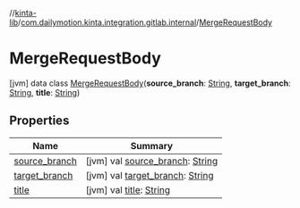 //[kinta-lib](../../../index.md)/[com.dailymotion.kinta.integration.gitlab.internal](../index.md)/[MergeRequestBody](index.md)



# MergeRequestBody  
 [jvm] data class [MergeRequestBody](index.md)(**source_branch**: [String](https://kotlinlang.org/api/latest/jvm/stdlib/kotlin/-string/index.html), **target_branch**: [String](https://kotlinlang.org/api/latest/jvm/stdlib/kotlin/-string/index.html), **title**: [String](https://kotlinlang.org/api/latest/jvm/stdlib/kotlin/-string/index.html))   


## Properties  
  
|  Name |  Summary | 
|---|---|
| <a name="com.dailymotion.kinta.integration.gitlab.internal/MergeRequestBody/source_branch/#/PointingToDeclaration/"></a>[source_branch](source_branch.md)| <a name="com.dailymotion.kinta.integration.gitlab.internal/MergeRequestBody/source_branch/#/PointingToDeclaration/"></a> [jvm] val [source_branch](source_branch.md): [String](https://kotlinlang.org/api/latest/jvm/stdlib/kotlin/-string/index.html)   <br>|
| <a name="com.dailymotion.kinta.integration.gitlab.internal/MergeRequestBody/target_branch/#/PointingToDeclaration/"></a>[target_branch](target_branch.md)| <a name="com.dailymotion.kinta.integration.gitlab.internal/MergeRequestBody/target_branch/#/PointingToDeclaration/"></a> [jvm] val [target_branch](target_branch.md): [String](https://kotlinlang.org/api/latest/jvm/stdlib/kotlin/-string/index.html)   <br>|
| <a name="com.dailymotion.kinta.integration.gitlab.internal/MergeRequestBody/title/#/PointingToDeclaration/"></a>[title](title.md)| <a name="com.dailymotion.kinta.integration.gitlab.internal/MergeRequestBody/title/#/PointingToDeclaration/"></a> [jvm] val [title](title.md): [String](https://kotlinlang.org/api/latest/jvm/stdlib/kotlin/-string/index.html)   <br>|

